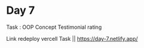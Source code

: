 # Day 7

Task : OOP Concept Testimonial rating

Link redeploy vercell Task   ||   https://day-7.netlify.app/
